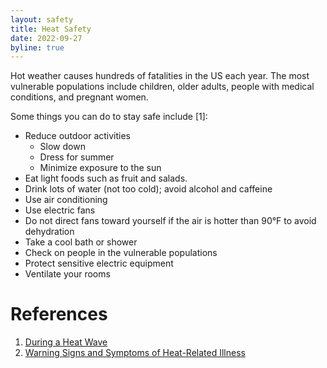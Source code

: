```yaml
---
layout: safety
title: Heat Safety
date: 2022-09-27
byline: true
---
```


<div class="row">
<div class="col-md-8" markdown="1">

Hot weather causes hundreds of fatalities in the US each year. The most
vulnerable populations include children, older adults, people with medical
conditions, and pregnant women.

Some things you can do to stay safe include [1]:

- Reduce outdoor activities
  - Slow down
  - Dress for summer
  - Minimize exposure to the sun
- Eat light foods such as fruit and salads.
- Drink lots of water (not too cold); avoid alcohol and caffeine
- Use air conditioning
- Use electric fans
- Do not direct fans toward yourself if the air is hotter than 90°F to avoid dehydration
- Take a cool bath or shower
- Check on people in the vulnerable populations
- Protect sensitive electric equipment
- Ventilate your rooms

# References

1. [During a Heat Wave](https://www.weather.gov/safety/heat-during)
2. [Warning Signs and Symptoms of Heat-Related Illness](https://www.cdc.gov/disasters/extremeheat/warning.html)

</div>
</div>
